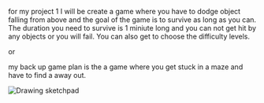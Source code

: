 for my project 1 I will be create a game where you have to dodge object falling from above and the goal of the game is to survive as long as you can. The duration you need to survive is 1 miniute long and you can not get hit by any objects or you will fail. You can also get to choose the difficulty levels.

or

my back up game plan is the a game where you get stuck in a maze and have to find a away out.

![Drawing sketchpad](https://user-images.githubusercontent.com/110972681/191029141-37e4a1c2-1b30-4486-b503-003a80bf0a99.jpeg)
